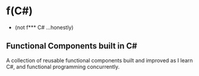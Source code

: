 # f(C#)

- (not f\*** C# ...honestly)

## Functional Components built in C#

A collection of reusable functional components built and improved as I learn C#, and functional programming concurrently.

